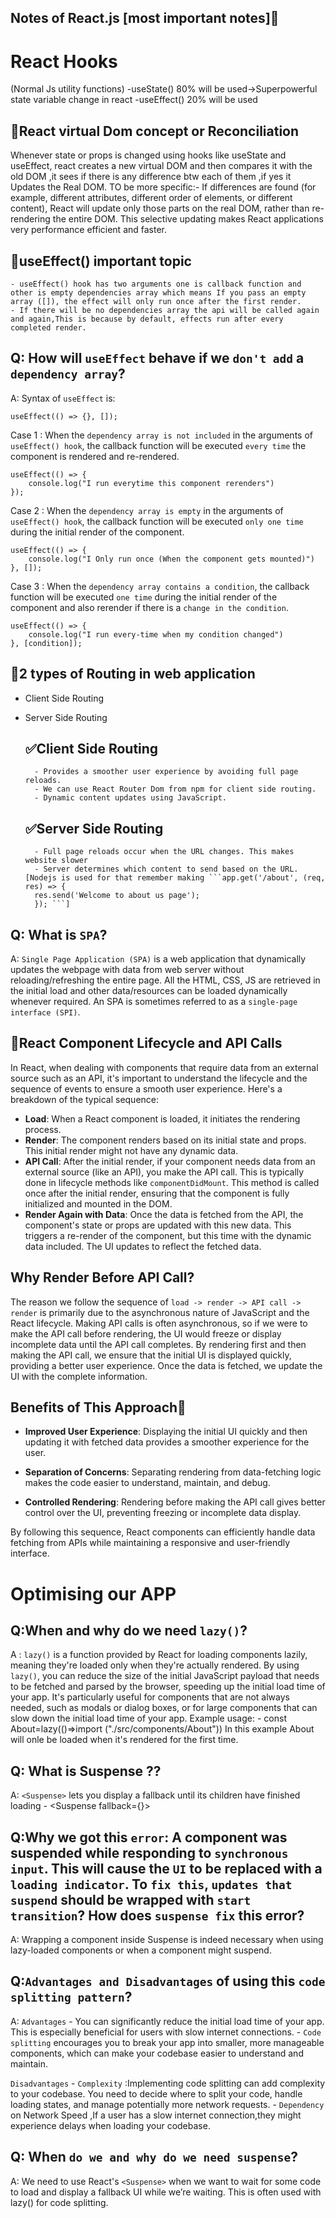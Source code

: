 ## Notes of React.js [most important notes]🎯


# React Hooks 

(Normal Js utility functions)
-useState() 80% will be used->Superpowerful state variable change in react
-useEffect() 20% will be used

## 🔴React virtual Dom concept or Reconciliation

Whenever state or props is changed using hooks like useState and useEffect, react creates a new virtual DOM and then compares it with the old DOM ,it sees if there is any difference btw each of them ,if yes it Updates the Real DOM.
TO be more specific:-
If differences are found (for example, different attributes, different order of elements, or different content), React will update only those parts on the real DOM, rather than re-rendering the entire DOM. This selective updating makes React applications very performance efficient and faster.



## 🔴useEffect() important topic
    - useEffect() hook has two arguments one is callback function and other is empty dependencies array which means If you pass an empty array ([]), the effect will only run once after the first render.
    - If there will be no dependencies array the api will be called again and again,This is because by default, effects run after every completed render.

## Q: How will `useEffect` behave if we `don't add` a `dependency array`?

A: Syntax of `useEffect` is:

```
useEffect(() => {}, []);
```

Case 1 : When the `dependency array is not included` in the arguments of `useEffect() hook`, the callback function will be executed `every time` the component is rendered and re-rendered.

```
useEffect(() => {
	console.log("I run everytime this component rerenders")
});
```

Case 2 : When the `dependency array is empty` in the arguments of `useEffect() hook`, the callback function will be executed `only one time` during the initial render of the component.

```
useEffect(() => {
	console.log("I Only run once (When the component gets mounted)")
}, []);
```

Case 3 : When the `dependency array contains a condition`, the callback function will be executed `one time` during the initial render of the component and also rerender if there is a `change in the condition`.

```
useEffect(() => {
	console.log("I run every-time when my condition changed")
}, [condition]);
```





## 🔴2 types of Routing in web application 

- Client Side Routing
- Server Side Routing

    ## ✅Client Side Routing 
        - Provides a smoother user experience by avoiding full page reloads. 
        - We can use React Router Dom from npm for client side routing.
        - Dynamic content updates using JavaScript.
    
    ## ✅Server Side Routing
        - Full page reloads occur when the URL changes. This makes website slower
        - Server determines which content to send based on the URL. [Nodejs is used for that remember making ```app.get('/about', (req, res) => {
        res.send('Welcome to about us page');
        }); ```]

## Q: What is `SPA`?

A: `Single Page Application (SPA)` is a web application that dynamically updates the webpage with data from web server without reloading/refreshing the entire page. All the HTML, CSS, JS are retrieved in the initial load and other data/resources can be loaded dynamically whenever required. An SPA is sometimes referred to as a `single-page interface (SPI)`.


## 🔴React Component Lifecycle and API Calls

In React, when dealing with components that require data from an external source such as an API, it's important to understand the lifecycle and the sequence of events to ensure a smooth user experience. Here's a breakdown of the typical sequence:

- **Load**: When a React component is loaded, it initiates the rendering process.
- **Render**: The component renders based on its initial state and props. This initial render might not have any dynamic data.
- **API Call**: After the initial render, if your component needs data from an external source (like an API), you make the API call. This is typically done in lifecycle methods like `componentDidMount`. This method is called once after the initial render, ensuring that the component is fully initialized and mounted in the DOM.
- **Render Again with Data**: Once the data is fetched from the API, the component's state or props are updated with this new data. This triggers a re-render of the component, but this time with the dynamic data included. The UI updates to reflect the fetched data.

## Why Render Before API Call?

The reason we follow the sequence of `load -> render -> API call -> render` is primarily due to the asynchronous nature of JavaScript and the React lifecycle. Making API calls is often asynchronous, so if we were to make the API call before rendering, the UI would freeze or display incomplete data until the API call completes. By rendering first and then making the API call, we ensure that the initial UI is displayed quickly, providing a better user experience. Once the data is fetched, we update the UI with the complete information.

## Benefits of This Approach🤔

- **Improved User Experience**: Displaying the initial UI quickly and then updating it with fetched data provides a smoother experience for the user.

- **Separation of Concerns**: Separating rendering from data-fetching logic makes the code easier to understand, maintain, and debug.

- **Controlled Rendering**: Rendering before making the API call gives better control over the UI, preventing freezing or incomplete data display.

By following this sequence, React components can efficiently handle data fetching from APIs while maintaining a responsive and user-friendly interface.




# Optimising our APP

## Q:When and why do we need `lazy()`?
A : `lazy()` is a function provided by React for loading components lazily, meaning they're loaded only when they're actually rendered.
By using `lazy()`, you can reduce the size of the initial JavaScript payload that needs to be fetched and parsed by the browser, speeding up the initial load time of your app.
It's particularly useful for components that are not always needed, such as modals or dialog boxes, or for large components that can slow down the initial load time of your app.
    Example usage:
        - const About=lazy(()=>import ("./src/components/About"))
    In this example About will onle be loaded when it's rendered for the first time.    
## Q: What is Suspense ??
A: `<Suspense>` lets you display a fallback until its children have finished loading
    - <Suspense fallback={<Loading />}>
        <SomeComponent />
      </Suspense> 


## Q:Why we got this `error`: A component was suspended while responding to `synchronous input`. This will cause the `UI` to be replaced with a `loading indicator`. To `fix this`, `updates that suspend` should be wrapped with `start transition`? How does `suspense fix` this error?
A: Wrapping a component inside Suspense is indeed necessary when using lazy-loaded components or when a component might suspend.

## Q:`Advantages and Disadvantages` of using this `code splitting pattern`?
A: 
`Advantages`
    - You can significantly reduce the initial load time of your app. This is especially beneficial for users with slow internet connections.
    - `Code splitting` encourages you to break your app into smaller, more manageable components, which can make your codebase easier to understand and maintain.

`Disadvantages`
    - `Complexity` :Implementing code splitting can add complexity to your codebase. You need to decide where to split your code, handle loading states, and manage potentially more network requests.
    - `Dependency` on Network Speed ,If a user has a slow internet connection,they might experience delays when loading your codebase.

## Q: When `do we and why do we need suspense`?    
A: We need to use React's `<Suspense>` when we want to wait for some code to load and display a fallback UI while we’re waiting. This is often used with lazy() for code splitting.